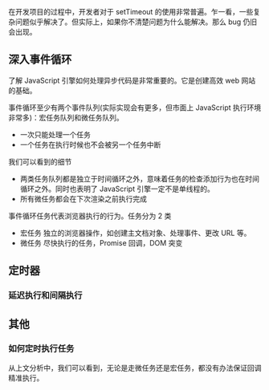 在开发项目的过程中，开发者对于 setTimeout 的使用非常普遍。乍一看，一些复杂问题似乎解决了。但实际上，如果你不清楚问题为什么能解决。那么 bug 仍旧会出现。

## 深入事件循环

了解 JavaScript 引擎如何处理异步代码是非常重要的。它是创建高效 web 网站的基础。

事件循环至少有两个事件队列(实际实现会有更多，但市面上 JavaScript 执行环境非常多)：宏任务队列和微任务队列。

- 一次只能处理一个任务
- 一个任务在执行时候也不会被另一个任务中断

我们可以看到的细节
- 两类任务队列都是独立于时间循环之外，意味着任务的检查添加行为也在时间循环之外。同时也表明了 JavaScript 引擎一定不是单线程的。
- 所有微任务都会在下次渲染之前执行完成

事件循环任务代表浏览器执行的行为。任务分为 2 类
- 宏任务 独立的浏览器操作，如创建主文档对象、处理事件、更改 URL 等。
- 微任务 尽快执行的任务，Promise 回调，DOM 突变

## 定时器

### 延迟执行和间隔执行

## 其他

### 如何定时执行任务

从上文分析中，我们可以看到，无论是走微任务还是宏任务，都没有办法保证回调精准执行。

